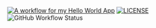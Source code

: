 [![A workflow for my Hello World App](https://github.com/40794417KaungKhantPaing/sem/actions/workflows/main.yml/badge.svg?branch=master)](https://github.com/40794417KaungKhantPaing/sem/actions/workflows/main.yml)
[![LICENSE](https://img.shields.io/github/license/40794417KaungKhantPaing/sem.svg?style=flat-square)](https://github.com/40794417KaungKhantPaing/sem/blob/master/LICENSE)
![GitHub Workflow Status](https://img.shields.io/github/actions/workflow/status/40794417KaungKhantPaing/sem/main.yml?branch=develop&style=flat-square)






